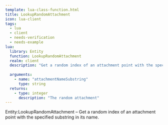 ```yaml
---
template: lua-class-function.html
title: LookupRandomAttachment
icon: lua-client
tags:
  - lua
  - client
  - needs-verification
  - needs-example
lua:
  library: Entity
  function: LookupRandomAttachment
  realm: client
  description: "Get a random index of an attachment point with the specified substring in its name."
  
  arguments:
    - name: "attachmentNameSubstring"
      type: string
  returns:
    - type: integer
      description: "The random attachment"
---
```


<div class="lua__search__keywords">
Entity:LookupRandomAttachment &#x2013; Get a random index of an attachment point with the specified substring in its name.
</div>
